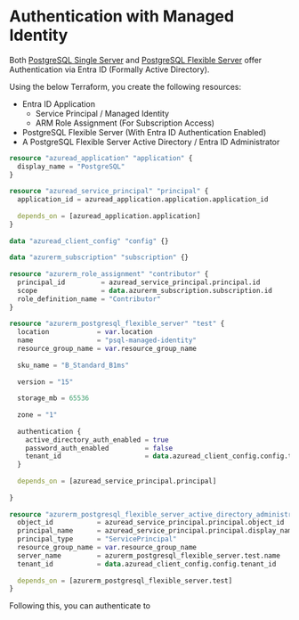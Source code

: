 
# Authentication with Managed Identity

Both [PostgreSQL Single Server](https://learn.microsoft.com/en-us/azure/postgresql/single-server/overview-single-server) and [PostgreSQL Flexible Server](https://learn.microsoft.com/en-us/azure/postgresql/flexible-server/overview) offer Authentication via Entra ID (Formally Active Directory). 

Using the below Terraform, you create the following resources:
- Entra ID Application
	- Service Principal / Managed Identity
	- ARM Role Assignment (For Subscription Access)
- PostgreSQL Flexible Server (With Entra ID Authentication Enabled)
- A PostgreSQL Flexible Server Active Directory / Entra ID Administrator

```terraform
resource "azuread_application" "application" {  
  display_name = "PostgreSQL"  
}  
  
resource "azuread_service_principal" "principal" {  
  application_id = azuread_application.application.application_id  
  
  depends_on = [azuread_application.application]  
}  
  
data "azuread_client_config" "config" {}  
  
data "azurerm_subscription" "subscription" {}  
  
resource "azurerm_role_assignment" "contributor" {  
  principal_id         = azuread_service_principal.principal.id  
  scope                = data.azurerm_subscription.subscription.id  
  role_definition_name = "Contributor"  
}  
  
resource "azurerm_postgresql_flexible_server" "test" {  
  location            = var.location  
  name                = "psql-managed-identity"  
  resource_group_name = var.resource_group_name  
  
  sku_name = "B_Standard_B1ms"  
  
  version = "15"  
  
  storage_mb = 65536  
  
  zone = "1"  
  
  authentication {  
    active_directory_auth_enabled = true  
    password_auth_enabled         = false  
    tenant_id                     = data.azuread_client_config.config.tenant_id  
  }  
  
  depends_on = [azuread_service_principal.principal]  
  
}  
  
resource "azurerm_postgresql_flexible_server_active_directory_administrator" "administrator" {  
  object_id           = azuread_service_principal.principal.object_id  
  principal_name      = azuread_service_principal.principal.display_name  
  principal_type      = "ServicePrincipal"  
  resource_group_name = var.resource_group_name  
  server_name         = azurerm_postgresql_flexible_server.test.name  
  tenant_id           = data.azuread_client_config.config.tenant_id  
  
  depends_on = [azurerm_postgresql_flexible_server.test]  
}
```

Following this, you can authenticate to